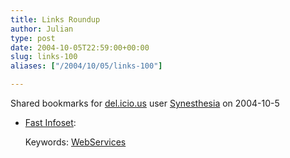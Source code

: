 ```yaml
---
title: Links Roundup
author: Julian
type: post
date: 2004-10-05T22:59:00+00:00
slug: links-100 
aliases: ["/2004/10/05/links-100"]

---
```

Shared bookmarks for [del.icio.us][1] user  [Synesthesia][2] on 2004-10-5

  * [Fast Infoset][3]:
   
    Keywords: [WebServices][4]

 [1]: https://del.icio.us/
 [2]: https://del.icio.us/synesthesia
 [3]: https://java.sun.com/developer/technicalArticles/xml/fastinfoset/ "https://java.sun.com/developer/technicalArticles/xml/fastinfoset/"
 [4]: https://del.icio.us/synesthesia/WebServices